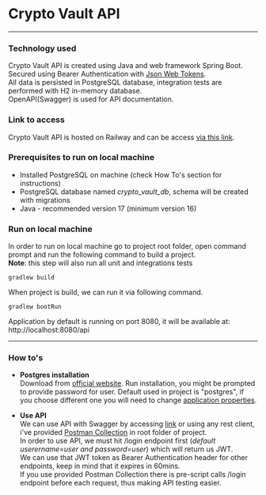 # Crypto Vault API
<hr/>

### Technology used
Crypto Vault API is created using Java and web framework Spring Boot. <br>
Secured using Bearer Authentication with [Json Web Tokens](https://jwt.io/). <br>
All data is persisted in PostgreSQL database, integration tests are performed with H2 in-memory database. <br>
OpenAPI(Swagger) is used for API documentation.

### Link to access
Crypto Vault API is hosted on Railway and can be access [via this link](https://crypto-vault-production.up.railway.app/). <br>


### Prerequisites to run on local machine

- Installed PostgreSQL on machine (check How To's section for instructions)
- PostgreSQL database named _crypto_vault_db_, schema will be created with migrations
- Java - recommended version 17 (minimum version 16)


### Run on local machine
In order to run on local machine go to project root folder, open command prompt and run the following command to build a project. <br>
**Note**: this step will also run all unit and integrations tests
```shell
gradlew build
```

When project is build, we can run it via following command.
```shell
gradlew bootRun
```
Application by default is running on port 8080, it will be available at:
http://localhost:8080/api


<hr/>

### How to's

- <b>Postgres installation</b> <br>
Download from [official website](https://www.postgresql.org/download/). Run installation, you might be prompted to provide password for user. Default used in project is "postgres", if you choose different one you will need to change [application properties](https://github.com/apelan/crypto-vault/blob/main/src/main/resources/application.yml#L8).



- <b>Use API</b> <br>
We can use API with Swagger by accessing [link](http://localhost:8080/api) or using any rest client, i've provided [Postman Collection](https://github.com/apelan/crypto-vault/blob/main/Crypto%20Vault%20Collection.postman_collection.json) in root folder of project.<br>
In order to use API, we must hit /login endpoint first (_default userername=user and password=user_) which will return us JWT. <br>
We can use that JWT token as Bearer Authentication header for other endpoints, keep in mind that it expires in 60mins. <br>
If you use provided Postman Collection there is pre-script calls /login endpoint before each request, thus making API testing easier.
